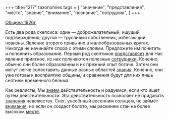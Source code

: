 +++
title="217"
taxonomies.tags = [
 "значение",
 "представление",
 "место",
 "знание",
 "внимание",
 "познание",
 "сотрудник",
]
+++

[Община 1926г](/agni/1926)

Есть два рода скепсиса: один — доброжелательный, ищущий подтверждения; другой — трусливый собственник, избегающий новизны. Явление второго привычно в малообразованных кругах. Никогда не начинайте спора с этими слоями. Предложите им почитать и пополнить образование. Первый род скептиков [представляет](/tags/представление) для Нас явление приятное, из них получаются полезные [сотрудники](/tags/сотрудник). Конечно, обычно они более образованны и их прежний опыт богаче. Затем они могут легче сопоставить данные разных областей [знания](/tags/знание). Конечно, они уже готовы к восприятию общины, и сравнения будут для них лишь снятием временного бельма.   

Как реалисты, Мы [знаем](/tags/познание) действительность и радуемся, если кто ищет путём действительности. Эта действительность позволяет не придавать [значения](/tags/значение) невежеству. Снег, унесённый весенним солнцем, не займёт [внимания](/tags/внимание), но если он создаст болото, мы раскинем стан на более высоком [месте](/tags/место).   

